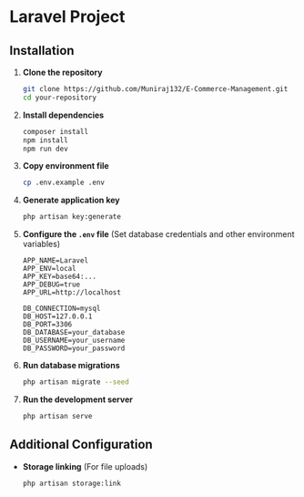# Laravel Project

## Installation

1. **Clone the repository**
   ```sh
   git clone https://github.com/Muniraj132/E-Commerce-Management.git
   cd your-repository
   ```

2. **Install dependencies**
   ```sh
   composer install
   npm install
   npm run dev
   ```

3. **Copy environment file**
   ```sh
   cp .env.example .env
   ```

4. **Generate application key**
   ```sh
   php artisan key:generate
   ```

5. **Configure the `.env` file** (Set database credentials and other environment variables)
   ```env
   APP_NAME=Laravel
   APP_ENV=local
   APP_KEY=base64:...
   APP_DEBUG=true
   APP_URL=http://localhost

   DB_CONNECTION=mysql
   DB_HOST=127.0.0.1
   DB_PORT=3306
   DB_DATABASE=your_database
   DB_USERNAME=your_username
   DB_PASSWORD=your_password
   ```

6. **Run database migrations**
   ```sh
   php artisan migrate --seed
   ```

7. **Run the development server**
   ```sh
   php artisan serve
   ```

## Additional Configuration

- **Storage linking** (For file uploads)
  ```sh
  php artisan storage:link
  ```

